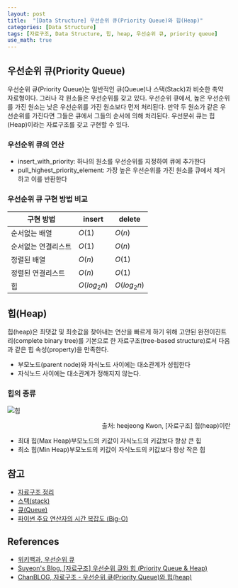 ```yaml
--- 
layout: post
title:  "[Data Structure] 우선순위 큐(Priority Queue)와 힙(Heap)"
categories: [Data Structure]
tags: [자료구조, Data Structure, 힙, heap, 우선순위 큐, priority queue]
use_math: true
---
```


## 우선순위 큐(Priority Queue)

우선순위 큐(Priority Queue)는 일반적인 큐(Queue)나 스택(Stack)과 비슷한 축약 자료형이다. 그러나 각 원소들은 우선순위를 갖고 있다. 우선순위 큐에서, 높은 우선순위를 가진 원소는 낮은 우선순위를 가진 원소보다 먼저 처리된다. 만약 두 원소가 같은 우선순위를 가진다면 그들은 큐에서 그들의 순서에 의해 처리된다. 우선분쉬 큐는 힙(Heap)이라는 자료구조를 갖고 구현할 수 있다.


### 우선순위 큐의 연산

- insert_with_priority: 하나의 원소를 우선순위를 지정하여 큐에 추가한다
- pull_highest_priority_element: 가장 높은 우선순위를 가진 원소를 큐에서 제거하고 이를 반환한다

### 우선순위 큐 구현 방법 비교

| 구현 방법 | insert | delete |
|-----------|--------|--------|
| 순서없는 배열 | $O(1)$ | $O(n)$ |
| 순서없는 연결리스트 | $O(1)$ | $O(n)$ |
| 정렬된 배열 | $O(n)$ | $O(1)$ |
| 정렬된 연결리스트 | $O(n)$ | $O(1)$ |
| 힙 | $O(log_2n)$ | $O(log_2n)$ |

## 힙(Heap)

힙(heap)은 최댓값 및 최솟값을 찾아내는 연산을 빠르게 하기 위해 고안된 완전이진트리(complete binary tree)를 기본으로 한 자료구조(tree-based structure)로서 다음과 같은 힙 속성(property)을 만족한다.

- 부모노드(parent node)와 자식노드 사이에는 대소관계가 성립한다
- 자식노드 사이에는 대소관계가 정해지지 않는다.

### 힙의 종류

![힙](https://gmlwjd9405.github.io/images/data-structure-heap/types-of-heap.png)

<div style="text-align: right">
출처: heejeong Kwon, [자료구조] 힙(heap)이란
</div>

- 최대 힙(Max Heap)부모노드의 키값이 자식노드의 키값보다 항상 큰 힙 
- 최소 힙(Min Heap)부모노드의 키값이 자식노드의 키값보다 항상 작은 힙

## 참고

- [자료구조 정리](https://woohyunkwon.github.io/algorithm/&/data/structure/2022/01/01/Data-Structure.html)
- [스택(stack)](https://woohyunkwon.github.io/data%20structure/2022/01/01/Stack.html)
- [큐(Queue)](https://woohyunkwon.github.io/data%20structure/2022/01/29/queue.html)
- [파이썬 주요 연산자의 시간 복잡도 (Big-O)](https://woohyunkwon.github.io/python/2021/12/24/Pyhon-BigO.html)

## References

- [위키백과, 우선순위 큐](https://ko.wikipedia.org/wiki/%EC%9A%B0%EC%84%A0%EC%88%9C%EC%9C%84_%ED%81%90)
- [Suyeon's Blog, [자료구조] 우선순위 큐와 힙 (Priority Queue & Heap)](https://suyeon96.tistory.com/31#---%--%-B%EC%-D%--%EC%-A%A-%-D%--%ED%-E%--%--%EC%A-%--%EB%A-%AC%---Heap%--Sort-)
- [ChanBLOG, 자료구조 - 우선순위 큐(Priority Queue)와 힙(heap)](https://chanhuiseok.github.io/posts/ds-4/)
